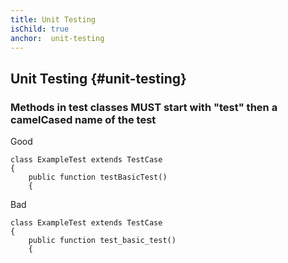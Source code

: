 ```yaml
---
title: Unit Testing
isChild: true
anchor:  unit-testing
---
```


##  Unit Testing {#unit-testing}


### Methods in test classes MUST start with "test" then a camelCased name of the test


Good
```
class ExampleTest extends TestCase
{
    public function testBasicTest()
    {

```

Bad

```
class ExampleTest extends TestCase
{
    public function test_basic_test()
    {

```